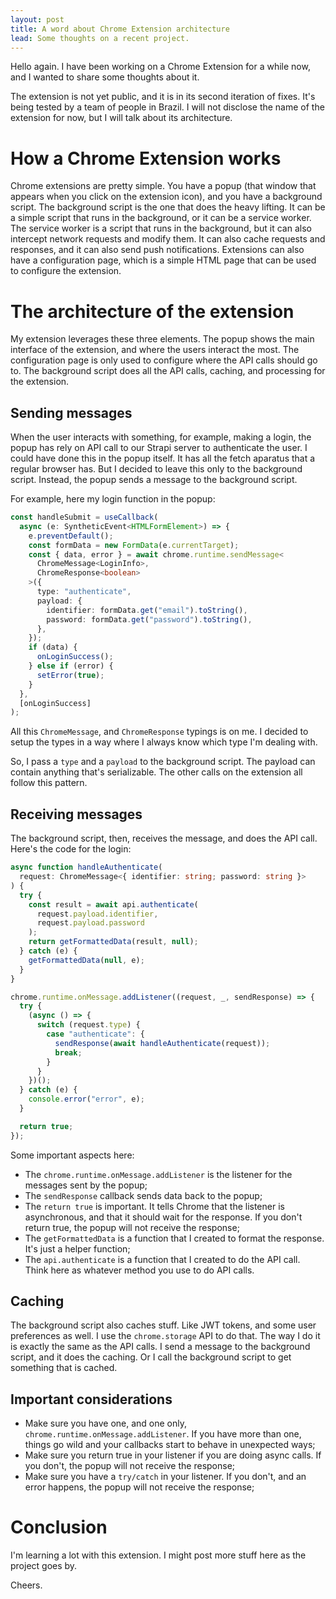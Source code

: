 ```yaml
---
layout: post
title: A word about Chrome Extension architecture
lead: Some thoughts on a recent project.
---
```


Hello again. I have been working on a Chrome Extension for a while now, and I wanted to share some thoughts about it.

The extension is not yet public, and it is in its second iteration of fixes. It's being tested by a team of people in Brazil. I will not disclose the name of the extension for now, but I will talk about its architecture.

# How a Chrome Extension works

Chrome extensions are pretty simple. You have a popup (that window that appears when you click on the extension icon), and you have a background script. The background script is the one that does the heavy lifting. It can be a simple script that runs in the background, or it can be a service worker. The service worker is a script that runs in the background, but it can also intercept network requests and modify them. It can also cache requests and responses, and it can also send push notifications. Extensions can also have a configuration page, which is a simple HTML page that can be used to configure the extension.

# The architecture of the extension

My extension leverages these three elements. The popup shows the main interface of the extension, and where the users interact the most. The configuration page is only used to configure where the API calls should go to. The background script does all the API calls, caching, and processing for the extension.

## Sending messages

When the user interacts with something, for example, making a login, the popup has rely on API call to our Strapi server to authenticate the user. I could have done this in the popup itself. It has all the fetch aparatus that a regular browser has. But I decided to leave this only to the background script. Instead, the popup sends a message to the background script.

For example, here my login function in the popup:

```ts
const handleSubmit = useCallback(
  async (e: SyntheticEvent<HTMLFormElement>) => {
    e.preventDefault();
    const formData = new FormData(e.currentTarget);
    const { data, error } = await chrome.runtime.sendMessage<
      ChromeMessage<LoginInfo>,
      ChromeResponse<boolean>
    >({
      type: "authenticate",
      payload: {
        identifier: formData.get("email").toString(),
        password: formData.get("password").toString(),
      },
    });
    if (data) {
      onLoginSuccess();
    } else if (error) {
      setError(true);
    }
  },
  [onLoginSuccess]
);
```

All this `ChromeMessage`, and `ChromeResponse` typings is on me. I decided to setup the types in a way where I always know which type I'm dealing with.

So, I pass a `type` and a `payload` to the background script. The payload can contain anything that's serializable. The other calls on the extension all follow this pattern.

## Receiving messages

The background script, then, receives the message, and does the API call. Here's the code for the login:

```ts
async function handleAuthenticate(
  request: ChromeMessage<{ identifier: string; password: string }>
) {
  try {
    const result = await api.authenticate(
      request.payload.identifier,
      request.payload.password
    );
    return getFormattedData(result, null);
  } catch (e) {
    getFormattedData(null, e);
  }
}

chrome.runtime.onMessage.addListener((request, _, sendResponse) => {
  try {
    (async () => {
      switch (request.type) {
        case "authenticate": {
          sendResponse(await handleAuthenticate(request));
          break;
        }
      }
    })();
  } catch (e) {
    console.error("error", e);
  }

  return true;
});
```

Some important aspects here:

- The `chrome.runtime.onMessage.addListener` is the listener for the messages sent by the popup;
- The `sendResponse` callback sends data back to the popup;
- The `return true` is important. It tells Chrome that the listener is asynchronous, and that it should wait for the response. If you don't return true, the popup will not receive the response;
- The `getFormattedData` is a function that I created to format the response. It's just a helper function;
- The `api.authenticate` is a function that I created to do the API call. Think here as whatever method you use to do API calls.

## Caching

The background script also caches stuff. Like JWT tokens, and some user preferences as well. I use the `chrome.storage` API to do that. The way I do it is exactly the same as the API calls. I send a message to the background script, and it does the caching. Or I call the background script to get something that is cached.

## Important considerations

- Make sure you have one, and one only, `chrome.runtime.onMessage.addListener`. If you have more than one, things go wild and your callbacks start to behave in unexpected ways;
- Make sure you return true in your listener if you are doing async calls. If you don't, the popup will not receive the response;
- Make sure you have a `try/catch` in your listener. If you don't, and an error happens, the popup will not receive the response;

# Conclusion

I'm learning a lot with this extension. I might post more stuff here as the project goes by.

Cheers.
